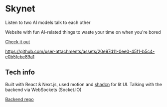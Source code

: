 # Skynet

Listen to two AI models talk to each other

Website with fun AI-related things to waste your time on when you're bored

[Check it out](https://skynet-demo.vercel.app)

https://github.com/user-attachments/assets/20e97d11-0ee0-45f1-b5c4-e0b5fcbc89a1

## Tech info

Built with React & Next.js, used motion and [shadcn](https://ui.shadcn.com/) for lit UI. Talking with the backend via WebSockets (Socket.IO)

[Backend repo](https://github.com/one-with-violets-in-her-lap/skynet-backend)
